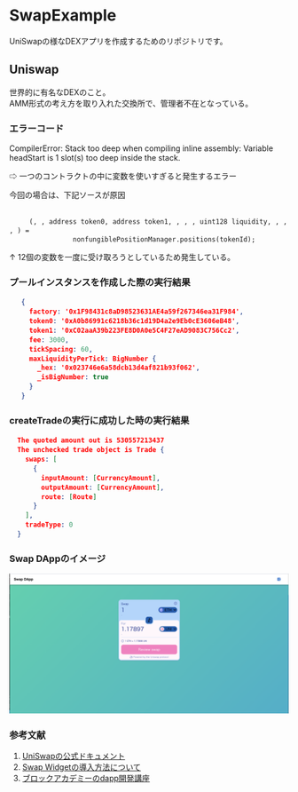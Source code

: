 # SwapExample
UniSwapの様なDEXアプリを作成するためのリポジトリです。

## Uniswap
  世界的に有名なDEXのこと。  
  AMM形式の考え方を取り入れた交換所で、管理者不在となっている。

### エラーコード
  CompilerError: Stack too deep when compiling inline assembly: Variable headStart is 1 slot(s) too deep inside the stack.  

  ⇨ 一つのコントラクトの中に変数を使いすぎると発生するエラー

  今回の場合は、下記ソースが原因
  ```sol

       (, , address token0, address token1, , , , uint128 liquidity, , , , ) = 
                  nonfungiblePositionManager.positions(tokenId);
  ```

  ↑ 12個の変数を一度に受け取ろうとしているため発生している。

### プールインスタンスを作成した際の実行結果
 ```json
    {
      factory: '0x1F98431c8aD98523631AE4a59f267346ea31F984',
      token0: '0xA0b86991c6218b36c1d19D4a2e9Eb0cE3606eB48',
      token1: '0xC02aaA39b223FE8D0A0e5C4F27eAD9083C756Cc2',
      fee: 3000,
      tickSpacing: 60,
      maxLiquidityPerTick: BigNumber {
        _hex: '0x023746e6a58dcb13d4af821b93f062',
        _isBigNumber: true
      }
    }
 ```

 ### createTradeの実行に成功した時の実行結果
  ```json
    The quoted amount out is 530557213437
    The unchecked trade object is Trade {
      swaps: [
        {
          inputAmount: [CurrencyAmount],
          outputAmount: [CurrencyAmount],
          route: [Route]
        }
      ],
      tradeType: 0
    }
  ```

### Swap DAppのイメージ
  <img src="./assets/images/sample.png" />

### 参考文献
 1. <a href="https://docs.uniswap.org/sdk/widgets/swap-widget#web3-provider">UniSwapの公式ドキュメント</a>
 2. <a href="https://medium.com/geekculture/how-to-add-the-uniswap-swap-widget-to-your-react-dapp-9be353e2bd46">Swap Widgetの導入方法について</a>
 3. <a href="https://www.youtube.com/watch?v=6qMTFkVEUwk">ブロックアカデミーのdapp開発講座</a>